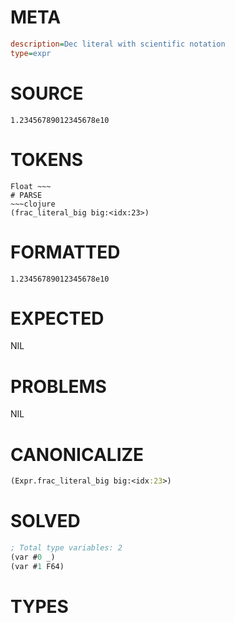 # META
~~~ini
description=Dec literal with scientific notation
type=expr
~~~
# SOURCE
~~~roc
1.23456789012345678e10
~~~
# TOKENS
~~~text
Float ~~~
# PARSE
~~~clojure
(frac_literal_big big:<idx:23>)
~~~
# FORMATTED
~~~roc
1.23456789012345678e10
~~~
# EXPECTED
NIL
# PROBLEMS
NIL
# CANONICALIZE
~~~clojure
(Expr.frac_literal_big big:<idx:23>)
~~~
# SOLVED
~~~clojure
; Total type variables: 2
(var #0 _)
(var #1 F64)
~~~
# TYPES
~~~roc
~~~
